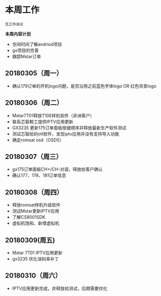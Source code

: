 # 本周工作 
`无工作会议`  

**本周内容计划**  

- 空闲时间了解andriod项目  
- gx项目的完善 
- 跟踪Mstar订单  

## 20180305（周一） 
- 确认179订单的开机logo问题，是否沿用之前蓝色字体logo OR 红色背景logo  
  
## 20180306（周二） 
- Mstar7T01释放T10E样机软件（非洲客户） 
- 联系芯智赖工提供IPTV应用更新 
- GX3235 更新175订单面板按键顺序并释放最新生产软件测试  
- 测试芯智给的ott软件，发现iptv应用并没有支持导入功能 
- 确定romsat osd（OSD5）

## 20180307（周三） 
- gx175订单面板CH+/CH-对调，释放给客户确认 
- 确认177、178、181订单信息 

## 20180308（周四） 
- 释放romsat样机升级软件  
- 测试Mstar更新IPTV应用 
- 了解CS8001SDK 
- 虚拟机饱和，新增虚拟机 

## 20180309(周五) 
- Mstar 7T01 IPTV应用更新 
- gx3235 优化误码率补丁 

## 20180310（周六） 
- IPTV应用更新完成，并释放给测试，后期需要优化 